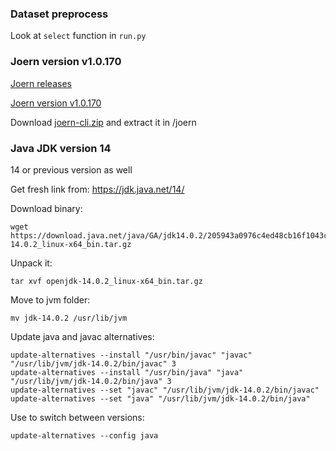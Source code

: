 ### Dataset preprocess
Look at `select` function in `run.py`
### Joern version v1.0.170
[Joern releases](https://github.com/joernio/joern/releases?expanded=true&page=171&q=v1.0.170)

[Joern version v1.0.170](https://github.com/joernio/joern/releases/tag/v1.0.170)

Download [joern-cli.zip](https://github.com/joernio/joern/releases/download/v1.0.170/joern-cli.zip) and extract it in /joern


### Java JDK version 14
14 or previous version as well

Get fresh link from: https://jdk.java.net/14/

Download binary:

```
wget https://download.java.net/java/GA/jdk14.0.2/205943a0976c4ed48cb16f1043c5c647/12/GPL/openjdk-14.0.2_linux-x64_bin.tar.gz
```

Unpack it:
```
tar xvf openjdk-14.0.2_linux-x64_bin.tar.gz
```
Move to jvm folder:
```
mv jdk-14.0.2 /usr/lib/jvm
```
Update java and javac alternatives:
```
update-alternatives --install "/usr/bin/javac" "javac" "/usr/lib/jvm/jdk-14.0.2/bin/javac" 3
update-alternatives --install "/usr/bin/java" "java" "/usr/lib/jvm/jdk-14.0.2/bin/java" 3
update-alternatives --set "javac" "/usr/lib/jvm/jdk-14.0.2/bin/javac"
update-alternatives --set "java" "/usr/lib/jvm/jdk-14.0.2/bin/java"
```
Use to switch between versions:
```
update-alternatives --config java
```
